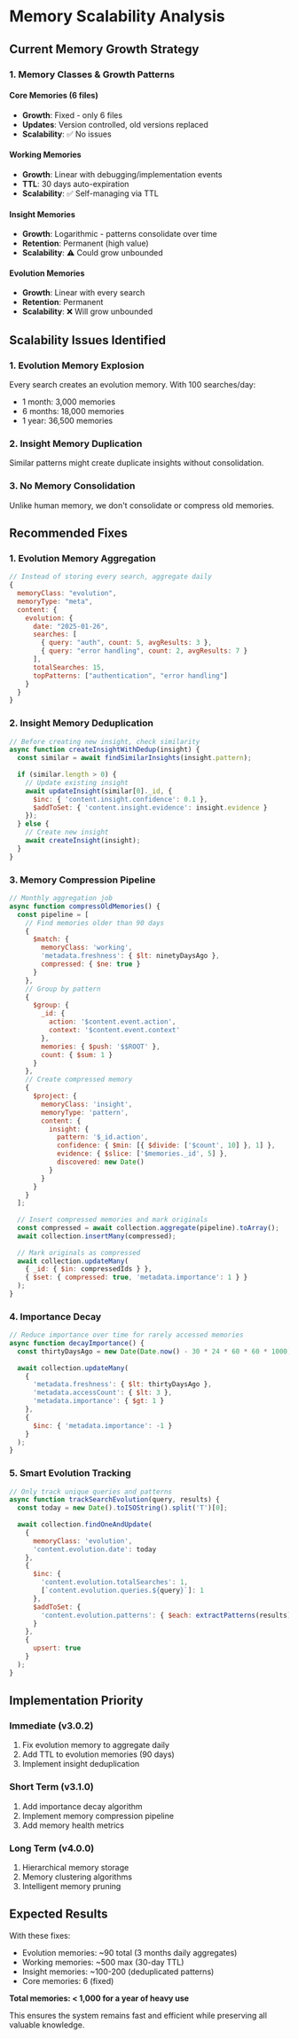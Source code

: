 # Memory Scalability Analysis

## Current Memory Growth Strategy

### 1. Memory Classes & Growth Patterns

#### Core Memories (6 files)
- **Growth**: Fixed - only 6 files
- **Updates**: Version controlled, old versions replaced
- **Scalability**: ✅ No issues

#### Working Memories
- **Growth**: Linear with debugging/implementation events
- **TTL**: 30 days auto-expiration
- **Scalability**: ✅ Self-managing via TTL

#### Insight Memories
- **Growth**: Logarithmic - patterns consolidate over time
- **Retention**: Permanent (high value)
- **Scalability**: ⚠️ Could grow unbounded

#### Evolution Memories
- **Growth**: Linear with every search
- **Retention**: Permanent
- **Scalability**: ❌ Will grow unbounded

## Scalability Issues Identified

### 1. Evolution Memory Explosion
Every search creates an evolution memory. With 100 searches/day:
- 1 month: 3,000 memories
- 6 months: 18,000 memories
- 1 year: 36,500 memories

### 2. Insight Memory Duplication
Similar patterns might create duplicate insights without consolidation.

### 3. No Memory Consolidation
Unlike human memory, we don't consolidate or compress old memories.

## Recommended Fixes

### 1. Evolution Memory Aggregation
```javascript
// Instead of storing every search, aggregate daily
{
  memoryClass: "evolution",
  memoryType: "meta",
  content: {
    evolution: {
      date: "2025-01-26",
      searches: [
        { query: "auth", count: 5, avgResults: 3 },
        { query: "error handling", count: 2, avgResults: 7 }
      ],
      totalSearches: 15,
      topPatterns: ["authentication", "error handling"]
    }
  }
}
```

### 2. Insight Memory Deduplication
```javascript
// Before creating new insight, check similarity
async function createInsightWithDedup(insight) {
  const similar = await findSimilarInsights(insight.pattern);
  
  if (similar.length > 0) {
    // Update existing insight
    await updateInsight(similar[0]._id, {
      $inc: { 'content.insight.confidence': 0.1 },
      $addToSet: { 'content.insight.evidence': insight.evidence }
    });
  } else {
    // Create new insight
    await createInsight(insight);
  }
}
```

### 3. Memory Compression Pipeline
```javascript
// Monthly aggregation job
async function compressOldMemories() {
  const pipeline = [
    // Find memories older than 90 days
    {
      $match: {
        memoryClass: 'working',
        'metadata.freshness': { $lt: ninetyDaysAgo },
        compressed: { $ne: true }
      }
    },
    // Group by pattern
    {
      $group: {
        _id: {
          action: '$content.event.action',
          context: '$content.event.context'
        },
        memories: { $push: '$$ROOT' },
        count: { $sum: 1 }
      }
    },
    // Create compressed memory
    {
      $project: {
        memoryClass: 'insight',
        memoryType: 'pattern',
        content: {
          insight: {
            pattern: '$_id.action',
            confidence: { $min: [{ $divide: ['$count', 10] }, 1] },
            evidence: { $slice: ['$memories._id', 5] },
            discovered: new Date()
          }
        }
      }
    }
  ];
  
  // Insert compressed memories and mark originals
  const compressed = await collection.aggregate(pipeline).toArray();
  await collection.insertMany(compressed);
  
  // Mark originals as compressed
  await collection.updateMany(
    { _id: { $in: compressedIds } },
    { $set: { compressed: true, 'metadata.importance': 1 } }
  );
}
```

### 4. Importance Decay
```javascript
// Reduce importance over time for rarely accessed memories
async function decayImportance() {
  const thirtyDaysAgo = new Date(Date.now() - 30 * 24 * 60 * 60 * 1000);
  
  await collection.updateMany(
    {
      'metadata.freshness': { $lt: thirtyDaysAgo },
      'metadata.accessCount': { $lt: 3 },
      'metadata.importance': { $gt: 1 }
    },
    {
      $inc: { 'metadata.importance': -1 }
    }
  );
}
```

### 5. Smart Evolution Tracking
```javascript
// Only track unique queries and patterns
async function trackSearchEvolution(query, results) {
  const today = new Date().toISOString().split('T')[0];
  
  await collection.findOneAndUpdate(
    {
      memoryClass: 'evolution',
      'content.evolution.date': today
    },
    {
      $inc: {
        'content.evolution.totalSearches': 1,
        [`content.evolution.queries.${query}`]: 1
      },
      $addToSet: {
        'content.evolution.patterns': { $each: extractPatterns(results) }
      }
    },
    {
      upsert: true
    }
  );
}
```

## Implementation Priority

### Immediate (v3.0.2)
1. Fix evolution memory to aggregate daily
2. Add TTL to evolution memories (90 days)
3. Implement insight deduplication

### Short Term (v3.1.0)
1. Add importance decay algorithm
2. Implement memory compression pipeline
3. Add memory health metrics

### Long Term (v4.0.0)
1. Hierarchical memory storage
2. Memory clustering algorithms
3. Intelligent memory pruning

## Expected Results

With these fixes:
- Evolution memories: ~90 total (3 months daily aggregates)
- Working memories: ~500 max (30-day TTL)
- Insight memories: ~100-200 (deduplicated patterns)
- Core memories: 6 (fixed)

**Total memories: < 1,000 for a year of heavy use**

This ensures the system remains fast and efficient while preserving all valuable knowledge.